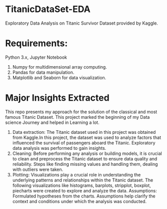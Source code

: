 # TitanicDataSet-EDA
Exploratory Data Analysis on Titanic Survivor Dataset provided by Kaggle.
# Requirements:
Python 3.x, Jupyter Notebook 
1. Numpy for multidimensional array computing.
2. Pandas for data manipulation.
3. Matplotlib and Seaborn for data visualization.
# Major Insights Extracted
This repo presents my approach for the solution of the classical and most famous Titanic Dataset. This project marked the beginning of my Data science Journey and helped in Learning a lot.

1. Data extraction: The Titanic dataset used in this project was obtained from Kaggle.In this project, the dataset was used to analyze factors that influenced the survival of passengers aboard the Titanic. Exploratory data analysis was performed to gain insights.
2. Cleaning: Before performing any analysis or building models, it is crucial to clean and preprocess the Titanic dataset to ensure data quality and reliability. Steps like finding missing values and handling them, dealing with outliers were taken.
3. Plotting: Visualizations play a crucial role in understanding the underlying patterns and relationships within the Titanic dataset. The following visualizations like histograms, barplots, stripplot, boxplot, piecharts were created to explore and analyze the data.
Assumptions: Formulated hypotheses from the charts. Assumptions help clarify the context and conditions under which the analysis was conducted. 
